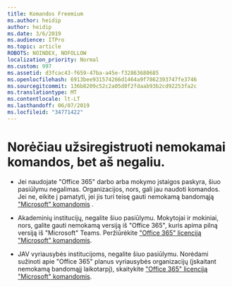 ```yaml
---
title: Komandos Freemium
ms.author: heidip
author: heidip
ms.date: 3/6/2019
ms.audience: ITPro
ms.topic: article
ROBOTS: NOINDEX, NOFOLLOW
localization_priority: Normal
ms.custom: 997
ms.assetid: d3fcac43-f659-47ba-a45e-f32863680685
ms.openlocfilehash: 6913bee931574266d1464a9f7862393747fe3746
ms.sourcegitcommit: 136b8209c52c2a05d0f2fdaab93b2cd92253fa2c
ms.translationtype: MT
ms.contentlocale: lt-LT
ms.lasthandoff: 06/07/2019
ms.locfileid: "34771422"
---
```

# <a name="id-like-to-sign-up-for-teams-free-but-i-cant"></a>Norėčiau užsiregistruoti nemokamai komandos, bet aš negaliu.

- Jei naudojate "Office 365" darbo arba mokymo įstaigos paskyra, šiuo pasiūlymu negalimas. Organizacijos, nors, gali jau naudoti komandos. Jei ne, eikite į pamatyti, jei jis turi teisę gauti nemokamą bandomąją ["Microsoft" komandomis](https://products.office.com/microsoft-teams/group-chat-software) .

- Akademinių institucijų, negalite šiuo pasiūlymu. Mokytojai ir mokiniai, nors, galite gauti nemokamą versiją iš "Office 365", kuris apima pilną versiją iš "Microsoft" Teams. Peržiūrėkite ["Office 365" licenciją "Microsoft" komandomis](https://docs.microsoft.com/microsoftteams/office-365-licensing).

- JAV vyriausybės institucijoms, negalite šiuo pasiūlymu. Norėdami sužinoti apie "Office 365" planus vyriausybės organizacijų (įskaitant nemokamą bandomąjį laikotarpį), skaitykite ["Office 365" licenciją "Microsoft" komandomis](https://docs.microsoft.com/microsoftteams/office-365-licensing).


